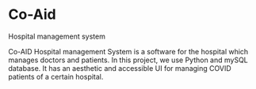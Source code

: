 # Co-Aid
Hospital management system

Co-AID Hospital management System is a software for the hospital which manages doctors and patients. 
In this project, we use Python and mySQL database. 
It has an aesthetic and accessible UI for managing COVID patients of a certain hospital.
